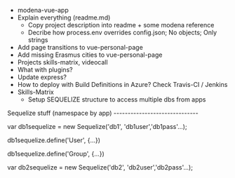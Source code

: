 - modena-vue-app
- Explain everything (readme.md)
	- Copy project description into readme + some modena reference
	- Decribe how process.env overrides config.json; No objects; Only strings
- Add page transitions to vue-personal-page
- Add missing Erasmus cities to vue-personal-page
- Projects
	skills-matrix, videocall
- What with plugins?
- Update express?
- How to deploy with Build Definitions in Azure?
	Check Travis-CI / Jenkins
- Skills-Matrix
	- Setup SEQUELIZE structure to access multiple dbs from apps

Sequelize stuff (namespace by app) ------------------------------

var db1sequelize = new Sequelize('db1', 'db1user','db1pass'...);

db1sequelize.define('User', {...})

db1sequelize.define('Group', {...})

var db2sequelize = new Sequelize('db2', 'db2user','db2pass'...);
